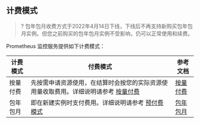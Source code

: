 ## 计费模式
>? 包年包月收费方式于2022年4月14日下线，下线后不再支持新购买包年包月实例。但您之前购买的包年包月实例不受影响，仍可以正常使用和续费。

Prometheus 监控服务提供如下计费模式：

| 计费模式 | 付费模式                                                     | 参考文档|
| -------- | ------------------------------------------------------------ | ------------------------------------------------------------ | 
| 按量付费 | 先按需申请资源使用，在结算时会按您的实际资源使用量收取费用。详细说明请参考 [按量付费](https://cloud.tencent.com/document/product/555/9617) |[按量付费](https://cloud.tencent.com/document/product/1416/55772) |
| 包年包月 | 即在新建实例时支付费用。详细说明请参考 [预付费模式](https://cloud.tencent.com/document/product/555/9618) | [包年包月](https://cloud.tencent.com/document/product/1416/55777)|
